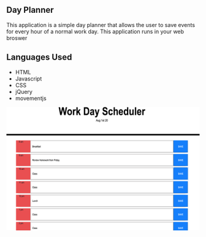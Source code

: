 ## Day Planner
This application is a simple day planner that allows the user to save events for every hour of a normal work day. This application runs in your web broswer

## Languages Used
* HTML
* Javascript
* CSS
* jQuery
* movementjs

![Screenshot](/workDayS.png)

